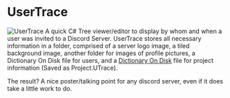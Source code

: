 # UserTrace
![UserTrace](https://cdn.discordapp.com/attachments/335464035921428480/833527037091119144/unknown.png)
A quick C# Tree viewer/editor to display by whom and when a user was invited to a Discord Server. UserTrace stores all necessary information in a folder, comprised of a server logo image, a tiled background image, another folder for images of profile pictures, a Dictionary On Disk file for users, and a [Dictionary On Disk](https://github.com/igtampe/DictionaryOnDisk) file for project information (Saved as Project.UTrace).

The result? A nice poster/talking point for any discord server, even if it does take a little work to do.
